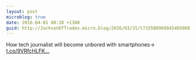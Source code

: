 ```yaml
---
layout: post
microblog: true
date: 2016-04-01 00:28 +1300
guid: http://JacksonOfTrades.micro.blog/2016/03/31/t715500969845465088.html
---
```

How tech journalist will become unbored with smartphones→ [t.co/9VRfcHLFK...](https://t.co/9VRfcHLFKP)
